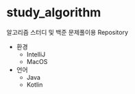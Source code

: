 # study_algorithm
알고리즘 스터디 및 백준 문제풀이용 Repository

- 환경
  - IntelliJ
  - MacOS
- 언어
  - Java
  - Kotlin
